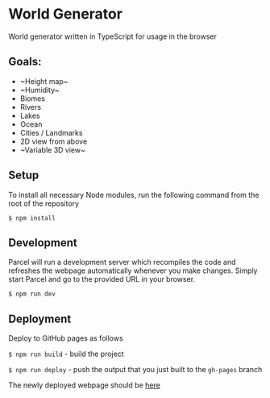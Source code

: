 # World Generator
World generator written in TypeScript for usage in the browser

## Goals:

* ~Height map~
* ~Humidity~
* Biomes
* Rivers
* Lakes
* Ocean
* Cities / Landmarks
* 2D view from above
* ~Variable 3D view~

## Setup
To install all necessary Node modules, run the following command from the root of the repository

`$ npm install`

## Development
Parcel will run a development server which recompiles the code and refreshes the webpage automatically whenever you make changes. Simply start Parcel and go to the provided URL in your browser.

`$ npm run dev`

## Deployment
Deploy to GitHub pages as follows

`$ npm run build` - build the project

`$ npm run deploy` - push the output that you just built to the `gh-pages` branch

The newly deployed webpage should be [here](https://willfenton.github.io/world-generator/)
